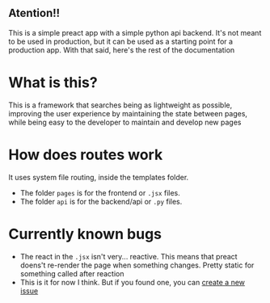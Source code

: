 ## Atention!!
This is a simple preact app with a simple python api backend. It's not meant to be used in production, but it can be used as a starting point for a production app. With that said, here's the rest of the documentation

# What is this?
This is a framework that searches being as lightweight as possible, improving the user experience by maintaining the state between pages, while being easy to the developer to maintain and develop new pages

# How does routes work
It uses system file routing, inside the templates folder.
- The folder `pages` is for the frontend or `.jsx` files.
- The folder `api` is for the backend/api or `.py` files.

# Currently known bugs
- The react in the `.jsx` isn't very... reactive. This means that preact doens't re-render the page when something changes. Pretty static for something called after reaction
- This is it for now I think. But if you found one, you can [create a new issue](https://github.com/Ar7hurz1nh0/fract/issues/new)
